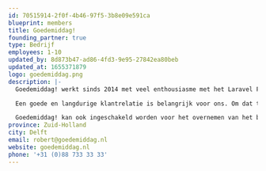 ```yaml
---
id: 70515914-2f0f-4b46-97f5-3b8e09e591ca
blueprint: members
title: Goedemiddag!
founding_partner: true
type: Bedrijf
employees: 1-10
updated_by: 8d873b47-ad86-4fd3-9e95-27842ea80beb
updated_at: 1655371879
logo: goedemiddag.png
description: |-
  Goedemiddag! werkt sinds 2014 met veel enthousiasme met het Laravel Framework. Ons bureau bouwt en beheert webapplicaties voor een breed scala aan opdrachtgevers, van ZZP’ers tot een aantal grote multinationals en van vastgoedbeheerders tot internationale DJ’s.

  Een goede en langdurige klantrelatie is belangrijk voor ons. Om dat te bereiken, willen we graag de beste webapplicaties voor onze opdrachtgevers realiseren. Bij onze projecten zijn wij nauw betrokken bij alle fases van het ontwikkelproces, van design tot beheer en onderhoud. Ook met het koppelen van externe platformen en applicaties (bijvoorbeeld voor betalingen, gegevensuitwisseling of workflow) hebben wij uitgebreide ervaring.

  Goedemiddag! kan ook ingeschakeld worden voor het overnemen van het beheer en de doorontwikkeling van bestaande Laravel applicaties. Ook hier hebben wij ruimschoots ervaring mee!
province: Zuid-Holland
city: Delft
email: robert@goedemiddag.nl
website: goedemiddag.nl
phone: '+31 (0)88 733 33 33'
---
```


